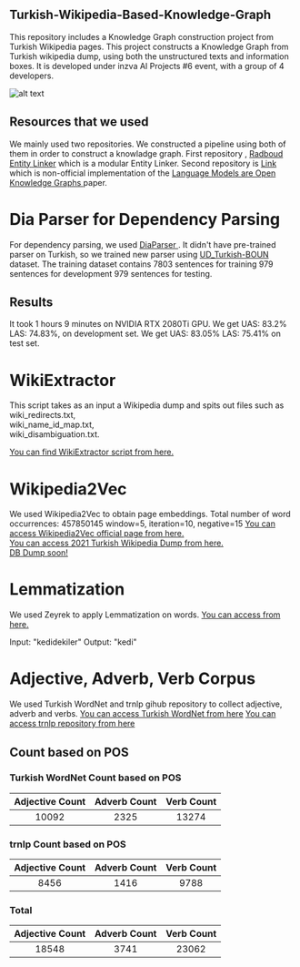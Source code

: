 ## Turkish-Wikipedia-Based-Knowledge-Graph
This repository includes a Knowledge Graph construction project from Turkish Wikipedia pages. This project constructs a Knowledge Graph from Turkish wikipedia dump, using both the unstructured texts and information boxes. It is developed under inzva AI Projects #6 event, with a group of 4 developers. 

![alt text](https://github.com/okanvk/Turkish-Wikipedia-Based-Knowledge-Graph/blob/main/corpus/1613551272136.jpeg?raw=true)

## Resources that we used
We mainly used two repositories. We constructed a pipeline using both of them in order to construct a knowladge graph. First repository , <a href="https://github.com/informagi/REL"> Radboud Entity Linker</a> which is a modular Entity Linker. 
Second repository is  <a href="https://github.com/theblackcat102/language-models-are-knowledge-graphs-pytorch"> Link </a> which is non-official implementation of the <a href="https://github.com/informagi/REL"> Language Models are Open Knowledge Graphs </a> paper.

# Dia Parser for Dependency Parsing
For dependency parsing, we used  <a href="https://github.com/Unipisa/diaparser"> DiaParser </a>. It didn't have pre-trained parser on Turkish, so we trained new parser using <a href="https://github.com/boun-tabi/UD_Turkish-BOUN"> UD_Turkish-BOUN </a> dataset.
The training dataset contains 7803 sentences for training 979 sentences for development 979 sentences for testing.
## Results
It took 1 hours 9 minutes on NVIDIA RTX 2080Ti GPU. We get UAS: 83.2% LAS: 74.83%, on development set. We get UAS: 83.05% LAS: 75.41% on test set. 


# WikiExtractor
This script takes as an input a Wikipedia dump and spits out files such as \
wiki_redirects.txt, \
wiki_name_id_map.txt, \
wiki_disambiguation.txt. 

<a href="https://github.com/informagi/REL/blob/master/scripts/WikiExtractor.py">You can find WikiExtractor script from here.</a>

# Wikipedia2Vec
We used Wikipedia2Vec to obtain page embeddings.
Total number of word occurrences: 457850145
window=5, iteration=10, negative=15
<a href="https://wikipedia2vec.github.io/wikipedia2vec/pretrained/">You can access Wikipedia2Vec official page from here.</a> \
<a href="https://dumps.wikimedia.org/trwiki/20210220/">You can access 2021 Turkish Wikipedia Dump from here.</a> \
<a href="/">DB Dump soon!</a> 



# Lemmatization
We used Zeyrek to apply Lemmatization on words.
<a href="https://github.com/obulat/zeyrek/">You can access from here.</a>

Input: "kedidekiler"
Output: "kedi"


# Adjective, Adverb, Verb Corpus
We used Turkish WordNet and trnlp gihub repository to collect adjective, adverb and verbs.
<a href="https://github.com/StarlangSoftware/TurkishWordNet">You can access Turkish WordNet from here</a>
<a href="https://github.com/StarlangSoftware/TurkishWordNet">You can access trnlp repository from here</a>


## Count based on POS

### Turkish WordNet Count based on POS

|  Adjective Count  |  Adverb Count  | Verb Count | 
|:-----------------:|:--------------:|:----------:|
|     10092         |      2325      |    13274   |   

### trnlp Count based on POS

|  Adjective Count  |  Adverb Count  | Verb Count | 
|:-----------------:|:--------------:|:----------:|
|     8456          |      1416      |    9788    |   


### Total 

|  Adjective Count  |  Adverb Count  | Verb Count | 
|:-----------------:|:--------------:|:----------:|
|     18548         |      3741      |    23062   |   
